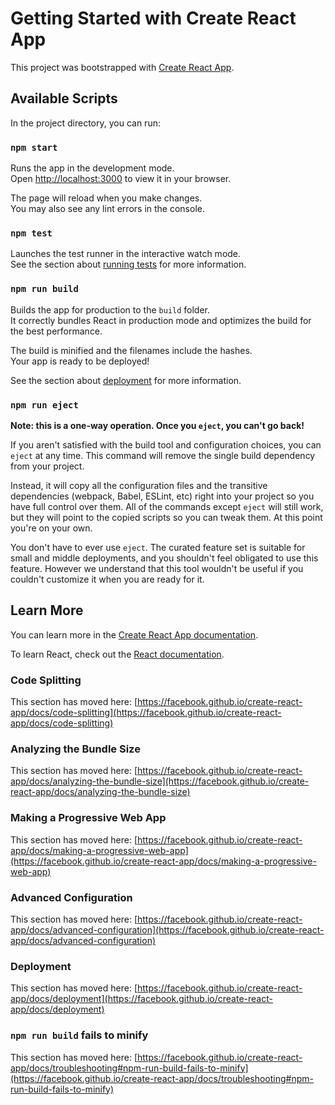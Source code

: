 # Getting Started with Create React App

This project was bootstrapped with [Create React App](https://github.com/facebook/create-react-app).

## Available Scripts

In the project directory, you can run:

### `npm start`

Runs the app in the development mode.\
Open [http://localhost:3000](http://localhost:3000) to view it in your browser.

The page will reload when you make changes.\
You may also see any lint errors in the console.

### `npm test`

Launches the test runner in the interactive watch mode.\
See the section about [running tests](https://facebook.github.io/create-react-app/docs/running-tests) for more information.

### `npm run build`

Builds the app for production to the `build` folder.\
It correctly bundles React in production mode and optimizes the build for the best performance.

The build is minified and the filenames include the hashes.\
Your app is ready to be deployed!

See the section about [deployment](https://facebook.github.io/create-react-app/docs/deployment) for more information.

### `npm run eject`

**Note: this is a one-way operation. Once you `eject`, you can't go back!**

If you aren't satisfied with the build tool and configuration choices, you can `eject` at any time. This command will remove the single build dependency from your project.

Instead, it will copy all the configuration files and the transitive dependencies (webpack, Babel, ESLint, etc) right into your project so you have full control over them. All of the commands except `eject` will still work, but they will point to the copied scripts so you can tweak them. At this point you're on your own.

You don't have to ever use `eject`. The curated feature set is suitable for small and middle deployments, and you shouldn't feel obligated to use this feature. However we understand that this tool wouldn't be useful if you couldn't customize it when you are ready for it.

## Learn More

You can learn more in the [Create React App documentation](https://facebook.github.io/create-react-app/docs/getting-started).

To learn React, check out the [React documentation](https://reactjs.org/).

### Code Splitting

This section has moved here: [https://facebook.github.io/create-react-app/docs/code-splitting](https://facebook.github.io/create-react-app/docs/code-splitting)

### Analyzing the Bundle Size

This section has moved here: [https://facebook.github.io/create-react-app/docs/analyzing-the-bundle-size](https://facebook.github.io/create-react-app/docs/analyzing-the-bundle-size)

### Making a Progressive Web App

This section has moved here: [https://facebook.github.io/create-react-app/docs/making-a-progressive-web-app](https://facebook.github.io/create-react-app/docs/making-a-progressive-web-app)

### Advanced Configuration

This section has moved here: [https://facebook.github.io/create-react-app/docs/advanced-configuration](https://facebook.github.io/create-react-app/docs/advanced-configuration)

### Deployment

This section has moved here: [https://facebook.github.io/create-react-app/docs/deployment](https://facebook.github.io/create-react-app/docs/deployment)

### `npm run build` fails to minify

This section has moved here: [https://facebook.github.io/create-react-app/docs/troubleshooting#npm-run-build-fails-to-minify](https://facebook.github.io/create-react-app/docs/troubleshooting#npm-run-build-fails-to-minify)

<!-- // export  function InputWithListAttribute(props){ 
    //     const [state,setState]=useState({val:"",nom:"",label:""})
    //     let name=props.for;
    //     function handleChange(event){
    //         let label=event.target.value===""?"":<>{name} {star}</>
    //         setState({val:event.target.value,nom:event.target.name,label:label})
    //         props.render({val:event.target.value,nom:event.target.name})
    //         }
    //     function handleFocus(){
    //         let label=<>{name} {star}</>
    //         setState({label:label})
    
    //         }
    //     function handleBlur(event){
    //         let label=event.target.value===""?"":<>{name} {star}</>
    //         setState({label:label})
    //         }
    
    //   return (
    //     <div className="div-input">
    //         <label htmlFor={props.for} className="labelInputString" id={props.id} style={styleInputLabel}> {state.label} </label>
    //         <input type={props.type} name={props.for} list={props.list} className="form_input" onBlur={handleBlur} onFocus={handleFocus} onChange={handleChange} placeholder={name+' *'} required />
    //             <datalist id="departements">
    //                 <option value="Bakel"></option>
    //                 <option value="Bambey"></option>
    //                 <option value="Bignona"></option>
    //                 <option value="Birkelane "></option>
    //                 <option value="Bounkiling"></option>
    //                 <option value="Dagana"></option>
    //                 <option value="Dakar"></option>
    //                 <option value="Diourbel"></option>
    //                 <option value="Fatick"></option>
    //                 <option value="Foundiougne"></option>
    //                 <option value="Gossas"></option>
    //                 <option value="Goudiry"></option>
    //                 <option value="Goudomp"></option>
    //                 <option value="Guédiawaye"></option>
    //                 <option value="Guinguinéo"></option>
    //                 <option value="Kaffrine"></option>
    //                 <option value="Kanel"></option>
    //                 <option value="Kaolack"></option>
    //                 <option value="Kébémer"></option>
    //                 <option value="Kédougou"></option>
    //                 <option value="Keur Massar"></option>
    //                 <option value="Kolda"></option>
    //                 <option value="Koumpentoum"></option>
    //                 <option value="Koungheul"></option>
    //                 <option value="Linguère"></option>
    //                 <option value="Louga"></option>
    //                 <option value="Mbour"></option>
    //                 <option value="Malem-Hodar"></option>
    //                 <option value="Matam"></option>
    //                 <option value="Mbacké"></option>
    //                 <option value="Médina Yoro Foulah"></option>
    //                 <option value="Nioro du Rip"></option>
    //                 <option value="Oussouye"></option>
    //                 <option value="Pikine"></option>
    //                 <option value="Podor"></option>
    //                 <option value="Ranérou"></option>
    //                 <option value="Rufisque"></option>
    //                 <option value="Saint-Louis"></option>
    //                 <option value="Salemata"></option>
    //                 <option value="Saraya"></option>
    //                 <option value="Sédhiou"></option>
    //                 <option value="Tambacounda"></option>
    //                 <option value="Thiès"></option>
    //                 <option value="Tivaouane"></option>
    //                 <option value="Vélingara"></option>
    //                 <option value="Ziguinchor"></option> 
    //             </datalist>
    //     </div>
    //     )} -->